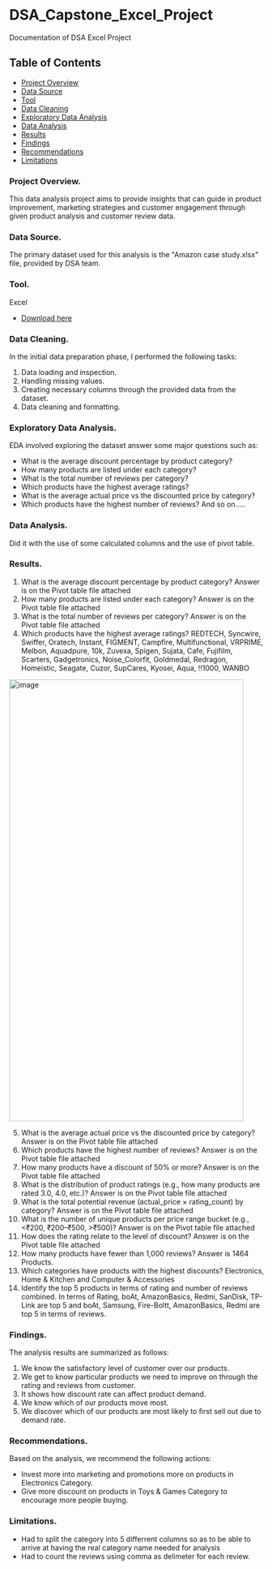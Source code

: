 # DSA_Capstone_Excel_Project
Documentation of DSA Excel Project

## Table of Contents
- [Project Overview](#project-overview)
- [Data Source](#data-source)
- [Tool](#tool)
- [Data Cleaning](#data-cleaning)
- [Exploratory Data Analysis](#exploratory-data-analysis)
- [Data Analysis](#data-analysis)
- [Results](#results)
- [Findings](#findings)
- [Recommendations](#recommendations)
- [Limitations](#limitations)

### Project Overview.

This data analysis project aims to provide insights that can guide in product improvement, marketing strategies and customer engagement through given product analysis and customer review data.

### Data Source.

The primary dataset used for this analysis is the "Amazon case study.xlsx" file, provided by DSA team.

### Tool.

Excel 
- [Download here](https://www.microsoft.com/en-us/microsoft-365/download-office?msockid=0739cabe1905633c0ca7de41184262b6)

### Data Cleaning.

In the initial data preparation phase, I performed the following tasks:

1. Data loading and inspection.
2. Handling missing values.
3. Creating necessary columns through the provided data from the dataset.
4. Data cleaning and formatting.

### Exploratory Data Analysis.

EDA involved exploring the dataset answer some major questions such as:

- What is the average discount percentage by product category?
- How many products are listed under each category?
- What is the total number of reviews per category?
- Which products have the highest average ratings?
- What is the average actual price vs the discounted price by category?
- Which products have the highest number of reviews? 
 And so on.....

### Data Analysis.

Did it with the use of some calculated columns and the use of pivot table.

### Results.
1. What is the average discount percentage by product category? Answer is on the Pivot table file attached
2. How many products are listed under each category? Answer is on the Pivot table file attached
3. What is the total number of reviews per category? Answer is on the Pivot table file attached
4. Which products have the highest average ratings? REDTECH, Syncwire, Swiffer, Oratech, Instant, FIGMENT, Campfire, Multifunctional, VRPRIME, Melbon, Aquadpure, 10k, Zuvexa, Spigen, Sujata, Cafe, Fujifilm, Scarters, Gadgetronics, Noise_Colorfit, Goldmedal, Redragon, Homeistic, Seagate, Cuzor, SupCares, Kyosei, Aqua, !!1000, WANBO
<img width="462" height="871" alt="image" src="https://github.com/user-attachments/assets/4e495e83-2dcb-4da8-9c3e-aa4b04f5ec8e" />


5. What is the average actual price vs the discounted price by category? Answer is on the Pivot table file attached
6. Which products have the highest number of reviews? Answer is on the Pivot table file attached
7. How many products have a discount of 50% or more? Answer is on the Pivot table file attached
8. What is the distribution of product ratings (e.g., how many products are rated 3.0, 
    4.0, etc.)? Answer is on the Pivot table file attached
9. What is the total potential revenue (actual_price × rating_count) by category? Answer is on the Pivot table file attached
10. What is the number of unique products per price range bucket (e.g., <₹200, 
    ₹200–₹500, >₹500)? Answer is on the Pivot table file attached
11. How does the rating relate to the level of discount? Answer is on the Pivot table file attached
12. How many products have fewer than 1,000 reviews? Answer is 1464 Products.
13. Which categories have products with the highest discounts? Electronics, Home & Kitchen and Computer & Accessories
14. Identify the top 5 products in terms of rating and number of reviews combined. In terms of Rating, boAt, AmazonBasics,        Redmi, SanDisk, TP-Link are top 5 and boAt, Samsung, Fire-Boltt, AmazonBasics, Redmi are top 5 in terms of reviews.

### Findings.

The analysis results are summarized as follows:

1. We know the satisfactory level of customer over our products.
2. We get to know particular products we need to improve on through the rating and reviews from customer.
3. It shows how discount rate can affect product demand.
4. We know which of our products move most.
5. We discover which of our products are most likely to first sell out due to demand rate.

### Recommendations.

Based on the analysis, we recommend the following actions:

- Invest more into marketing and promotions more on products in Electronics Category.
- Give more discount on products in Toys & Games Category to encourage more people buying.

### Limitations.

- Had to split the category into 5 differrent columns so as to be able to arrive at having the real category name needed for    analysis
- Had to count the reviews using comma as delimeter for each review.
